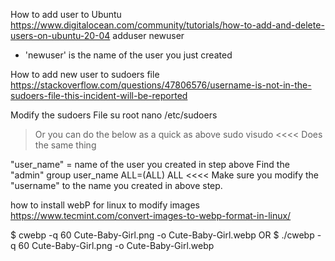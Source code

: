 How to add user to Ubuntu
https://www.digitalocean.com/community/tutorials/how-to-add-and-delete-users-on-ubuntu-20-04
  adduser newuser
   - 'newuser' is the name of the user you just created


How to add new user to sudoers file
https://stackoverflow.com/questions/47806576/username-is-not-in-the-sudoers-file-this-incident-will-be-reported

Modify the sudoers File
  su root 
  nano /etc/sudoers
> Or you can do the below as a quick as above
  > sudo visudo   <<<< Does the same thing

"user_name" = name of the user you created in step above
  Find the "admin" group
    user_name ALL=(ALL)  ALL   <<<< Make sure you modify the "username" to the name you created in above step.



how to install webP for linux to modify images
https://www.tecmint.com/convert-images-to-webp-format-in-linux/

$ cwebp -q 60 Cute-Baby-Girl.png -o Cute-Baby-Girl.webp
OR
$ ./cwebp -q 60 Cute-Baby-Girl.png -o Cute-Baby-Girl.webp
